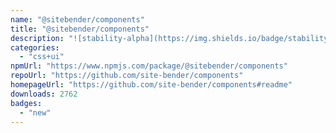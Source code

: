 ```yaml
---
name: "@sitebender/components"
title: "@sitebender/components"
description: "![stability-alpha](https://img.shields.io/badge/stability-alpha-f4d03f.svg)"
categories:
  - "css+ui"
npmUrl: "https://www.npmjs.com/package/@sitebender/components"
repoUrl: "https://github.com/site-bender/components"
homepageUrl: "https://github.com/site-bender/components#readme"
downloads: 2762
badges:
  - "new"
---
```

